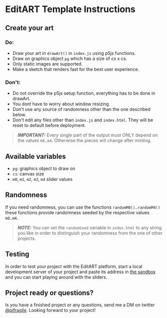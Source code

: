 # EditART Template Instructions
## Create your art
### Do:
- Draw your art in `drawArt()` in `index.js` using p5js functions.
- Draw on graphics object `pg` which has a size of cs x cs.
- Only static images are supported.
- Make a sketch that renders fast for the best user experience.

### Don't:
- Do not override the p5js setup function, everything has to be done in drawArt.
- You dont have to worry about window resizing.
- Don't use any source of randomness other than the one described below.
- Don't edit any files other than `index.js` and `index.html`. They will be reset to default before deployment.


> **_IMPORTANT:_** Every single part of the output must ONLY depend on the values `m0`..`m4`. Otherwise the pieces will change after minting.

## Available variables
- `pg`: graphics object to draw on
- `cs`: canvas size
- `m0`, `m1`, `m2`, `m3`, `m4` slider values

## Randomness

If you need randomness, you can use the functions `randomM0()`..`randomM4()`
these functions provide randomness seeded by the respective values `m0`..`m4`.  
> **_NOTE:_** You can set the `randomSeed` variable in `index.html` to any string you like in order to distinguish your randomness from the one of other projects.

## Testing
In order to test your project with the EditART platform, start a local development server of your project and paste its address in [the sandbox](https://www.editart.xyz/sandbox) and you can start playing around with the sliders.


## Project ready or questions?
Is you have a finished project or any questions, send me a DM on twitter [@pifragile](https://twitter.com/pifragile). Looking forward to your project!
